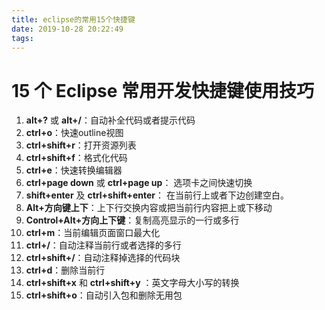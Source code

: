 ```yaml
---
title: eclipse的常用15个快捷键
date: 2019-10-28 20:22:49
tags:
---
```


# **15 个 Eclipse 常用开发快捷键使用技巧**

1. **alt+?** 或 **alt+/**：自动补全代码或者提示代码
2. **ctrl+o**：快速outline视图
3. **ctrl+shift+r**：打开资源列表
4. **ctrl+shift+f**：格式化代码
5. **ctrl+e**：快速转换编辑器
6. **ctrl+page down** 或 **ctrl+page up**： 选项卡之间快速切换
7. **shift+enter** 及 **ctrl+shift+enter**： 在当前行上或者下边创建空白。
8. **Alt+方向键上下**：上下行交换内容或把当前行内容把上或下移动
9. **Control+Alt+方向上下键**：复制高亮显示的一行或多行
10. **ctrl+m**：当前编辑页面窗口最大化
11. **ctrl+/**：自动注释当前行或者选择的多行
12. **ctrl+shift+/**：自动注释掉选择的代码块
13. **ctrl+d**：删除当前行
14. **ctrl+shift+x** 和 **ctrl+shift+y** ：英文字母大小写的转换
15. **ctrl+shift+o**：自动引入包和删除无用包